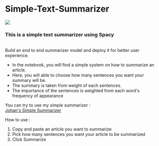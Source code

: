 # Simple-Text-Summarizer
<img src='https://www.elsevier.com/__data/assets/image/0008/822977/iStock-540400568-credit-Michail_Petrov-96-1200x600.jpg'>
<h3> This is a simple text summarizer using Spacy </h3>
<br>
Build an end to end summarizer model and deploy it for better user experience.

- In the notebook, you will find a simple system on how to summarize an article.<br>
- Here, you will able to choose how many sentences you want your summary will be.<br>
- The summary is taken from weight of each sentences. <br>
- The importance of the sentences is weighted from each word's frequency of appearance <br>

You can try to use my simple summarizer :<br>
<a href='https://jo-text-summarization.herokuapp.com/'>Johan's Simple Summarizer</a>

How to use :
1. Copy and paste an article you want to summarize
2. Pick how many sentences you want your article to be summarized
3. Click Summarize
